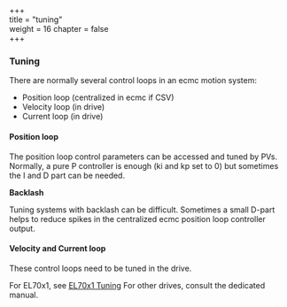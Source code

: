 +++  
title = "tuning"   
weight = 16
chapter = false  
+++

### Tuning

There are normally several control loops in an ecmc motion system:
* Position loop (centralized in ecmc if CSV)
* Velocity loop (in drive)
* Current loop (in drive)

#### Position loop
The position loop control parameters can be accessed and tuned by PVs. Normally, a pure P controller is enough (ki and kp set to 0) but sometimes the I and D part can be needed.

**Backlash**

Tuning systems with backlash can be difficult. Sometimes a small D-part helps to reduce spikes in the centralized ecmc position loop controller output.

#### Velocity and Current loop
These control loops need to be tuned in the drive.

For EL70x1, see [EL70x1 Tuning](../hardware/el70x1/#tuning)
For other drives, consult the dedicated manual.
